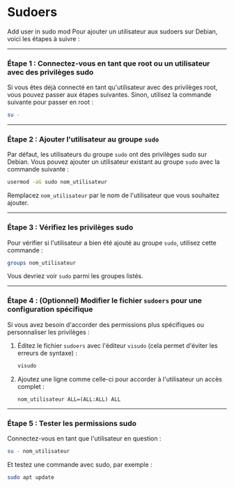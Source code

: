 # Sudoers
Add user in sudo mod
Pour ajouter un utilisateur aux sudoers sur Debian, voici les étapes à suivre :

---

### Étape 1 : Connectez-vous en tant que root ou un utilisateur avec des privilèges sudo
Si vous êtes déjà connecté en tant qu'utilisateur avec des privilèges root, vous pouvez passer aux étapes suivantes. Sinon, utilisez la commande suivante pour passer en root :
```bash
su -
```

---

### Étape 2 : Ajouter l'utilisateur au groupe `sudo`
Par défaut, les utilisateurs du groupe `sudo` ont des privilèges sudo sur Debian. Vous pouvez ajouter un utilisateur existant au groupe `sudo` avec la commande suivante :
```bash
usermod -aG sudo nom_utilisateur
```
Remplacez `nom_utilisateur` par le nom de l'utilisateur que vous souhaitez ajouter.

---

### Étape 3 : Vérifiez les privilèges sudo
Pour vérifier si l'utilisateur a bien été ajouté au groupe `sudo`, utilisez cette commande :
```bash
groups nom_utilisateur
```
Vous devriez voir `sudo` parmi les groupes listés.

---

### Étape 4 : (Optionnel) Modifier le fichier `sudoers` pour une configuration spécifique
Si vous avez besoin d'accorder des permissions plus spécifiques ou personnaliser les privilèges :
1. Éditez le fichier `sudoers` avec l'éditeur `visudo` (cela permet d'éviter les erreurs de syntaxe) :
   ```bash
   visudo
   ```
2. Ajoutez une ligne comme celle-ci pour accorder à l'utilisateur un accès complet :
   ```
   nom_utilisateur ALL=(ALL:ALL) ALL
   ```

---

### Étape 5 : Tester les permissions sudo
Connectez-vous en tant que l'utilisateur en question :
```bash
su - nom_utilisateur
```
Et testez une commande avec sudo, par exemple :
```bash
sudo apt update
```
